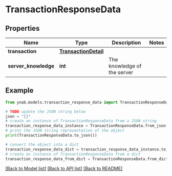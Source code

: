 # TransactionResponseData


## Properties

Name | Type | Description | Notes
------------ | ------------- | ------------- | -------------
**transaction** | [**TransactionDetail**](TransactionDetail.md) |  | 
**server_knowledge** | **int** | The knowledge of the server | 

## Example

```python
from ynab.models.transaction_response_data import TransactionResponseData

# TODO update the JSON string below
json = "{}"
# create an instance of TransactionResponseData from a JSON string
transaction_response_data_instance = TransactionResponseData.from_json(json)
# print the JSON string representation of the object
print(TransactionResponseData.to_json())

# convert the object into a dict
transaction_response_data_dict = transaction_response_data_instance.to_dict()
# create an instance of TransactionResponseData from a dict
transaction_response_data_from_dict = TransactionResponseData.from_dict(transaction_response_data_dict)
```
[[Back to Model list]](../README.md#documentation-for-models) [[Back to API list]](../README.md#documentation-for-api-endpoints) [[Back to README]](../README.md)


